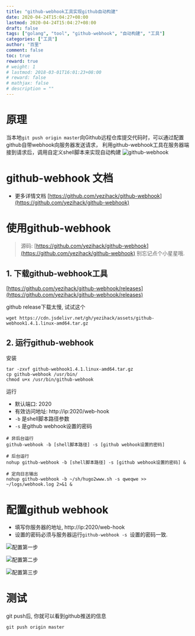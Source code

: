 ```yaml
---
title: "github-webhook工具实现github自动构建"
date: 2020-04-24T15:04:27+08:00
lastmod: 2020-04-24T15:04:27+08:00
draft: false
tags: ["golang", "tool", "github-webhook", "自动构建", "工具"]
categories: ["工具"]
author: "百里"
comment: false
toc: true
reward: true
# weight: 1
# lastmod: 2018-03-01T16:01:23+08:00
# reward: false
# mathjax: false
# description = ""
---
```


# 原理
当本地`git push origin master`向Github远程仓库提交代码时，可以通过配置github自带webhook向服务器发送请求，
利用github-webhook工具在服务器端接到请求后，调用自定义shell脚本来实现自动构建
![github-webhook](https://cdn.jsdelivr.net/gh/yezihack/assets/b/20200424151246?imageslim)

# github-webhook 文档

- 更多详情文档
[https://github.com/yezihack/github-webhook](https://github.com/yezihack/github-webhook)


# 使用github-webhook
> 源码: [https://github.com/yezihack/github-webhook](https://github.com/yezihack/github-webhook) 别忘记点个小星星哦.

## 1. 下载github-webhook工具
[https://github.com/yezihack/github-webhook/releases](https://github.com/yezihack/github-webhook/releases)

 github release下载太慢, 试试这个
```
wget https://cdn.jsdelivr.net/gh/yezihack/assets/github-webhook1.4.1.linux-amd64.tar.gz
```

## 2. 运行github-webhook
安装
```
tar -zxvf github-webhook1.4.1.linux-amd64.tar.gz
cp github-webhook /usr/bin/
chmod u+x /usr/bin/github-webhook
```
运行
- 默认端口: 2020
- 有效访问地址: http://ip:2020/web-hook 
- `-b` 是shell脚本路径参数
- `-s` 是github webhook设置的密码
```
# 非后台运行
github-webhook -b [shell脚本路径] -s [github webhook设置的密码]

# 后台运行
nohup github-webhook -b [shell脚本路径] -s [github webhook设置的密码] & 

# 定向日志输出
nohup github-webhook -b ~/sh/hugo2www.sh -s qweqwe >> ~/logs/webhook.log 2>&1 &
```

# 配置github webhook
- 填写你服务器的地址, http://ip:2020/web-hook
- 设置的密码必须与服务器运行`github-webhook -s `设置的密码一致.

![配置第一步](https://cdn.jsdelivr.net/gh/yezihack/assets/b/20200424151305?imageslim)

![配置第二步](https://cdn.jsdelivr.net/gh/yezihack/assets/b/20200424151216?imageslim)

![配置第三步](https://cdn.jsdelivr.net/gh/yezihack/assets/b/20200424151223?imageslim)


# 测试
git push后, 你就可以看到github推送的信息
```
git push origin master 
```
